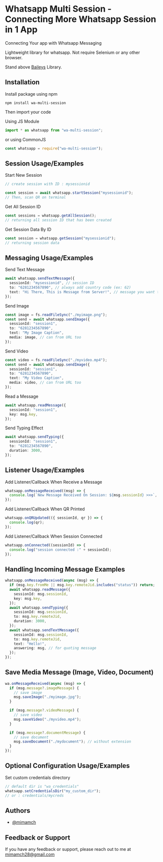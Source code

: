 # Whatsapp Multi Session - Connecting More Whatsapp Session in 1 App

Connecting Your app with Whatsapp Messaging

Lightweight library for whatsapp. Not require Selenium or any other browser.

Stand above [Baileys](https://github.com/adiwajshing/Baileys) Library.

## Installation

Install package using npm

```
npm install wa-multi-session
```

Then import your code

Using JS Module

```ts
import * as whatsapp from "wa-multi-session";
```

or using CommonJS

```ts
const whatsapp = require("wa-multi-session");
```

## Session Usage/Examples

Start New Session

```ts
// create session with ID : mysessionid

const session = await whatsapp.startSession("mysessionid");
// Then, scan QR on terminal
```

Get All Session ID

```ts
const sessions = whatsapp.getAllSession();
// returning all session ID that has been created
```

Get Session Data By ID

```ts
const session = whatsapp.getSession("mysessionid");
// returning session data
```

## Messaging Usage/Examples

Send Text Message

```ts
await whatsapp.sendTextMessage({
  sessionId: "mysessionid", // session ID
  to: "6281234567890", // always add country code (ex: 62)
  text: "Hi There, This is Message from Server!", // message you want to send
});
```

Send Image

```ts
const image = fs.readFileSync("./myimage.png");
const send = await whatsapp.sendImage({
  sessionId: "session1",
  to: "6281234567890",
  text: "My Image Caption",
  media: image, // can from URL too
});
```

Send Video

```ts
const video = fs.readFileSync("./myvideo.mp4");
const send = await whatsapp.sendImage({
  sessionId: "session1",
  to: "6281234567890",
  text: "My Video Caption",
  media: video, // can from URL too
});
```

Read a Message

```ts
await whatsapp.readMessage({
  sessionId: "session1",
  key: msg.key,
});
```

Send Typing Effect

```ts
await whatsapp.sendTyping({
  sessionId: "session1",
  to: "6281234567890",
  duration: 3000,
});
```

## Listener Usage/Examples

Add Listener/Callback When Receive a Message

```ts
whatsapp.onMessageReceived((msg) => {
  console.log(`New Message Received On Session: ${msg.sessionId} >>>`, msg);
});
```

Add Listener/Callback When QR Printed

```ts
whatsapp.onQRUpdated(({ sessionId, qr }) => {
  console.log(qr);
});
```

Add Listener/Callback When Session Connected

```ts
whatsapp.onConnected((sessionId) => {
  console.log("session connected :" + sessionId);
});
```

## Handling Incoming Message Examples

```ts
whatsapp.onMessageReceived(async (msg) => {
  if (msg.key.fromMe || msg.key.remoteJid.includes("status")) return;
  await whatsapp.readMessage({
    sessionId: msg.sessionId,
    key: msg.key,
  });
  await whatsapp.sendTyping({
    sessionId: msg.sessionId,
    to: msg.key.remoteJid,
    duration: 3000,
  });
  await whatsapp.sendTextMessage({
    sessionId: msg.sessionId,
    to: msg.key.remoteJid,
    text: "Hello!",
    answering: msg, // for quoting message
  });
});
```

## Save Media Message (Image, Video, Document)

```ts
wa.onMessageReceived(async (msg) => {
  if (msg.message?.imageMessage) {
    // save image
    msg.saveImage("./myimage.jpg");
  }

  if (msg.message?.videoMessage) {
    // save video
    msg.saveVideo("./myvideo.mp4");
  }

  if (msg.message?.documentMessage) {
    // save document
    msg.saveDocument("./mydocument"); // without extension
  }
});
```

## Optional Configuration Usage/Examples

Set custom credentials directory

```ts
// default dir is "wa_credentials"
whatsapp.setCredentialsDir("my_custom_dir");
// or : credentials/mycreds
```

## Authors

- [@mimamch](https://www.github.com/mimamch)

## Feedback or Support

If you have any feedback or support, please reach out to me at mimamch28@gmail.com
